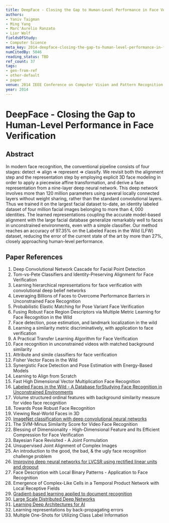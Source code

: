 ```yaml
---
title: DeepFace - Closing the Gap to Human-Level Performance in Face Verification
authors:
- Yaniv Taigman
- Ming Yang
- Marc'Aurelio Ranzato
- Lior Wolf
fieldsOfStudy:
- Computer Science
meta_key: 2014-deepface-closing-the-gap-to-human-level-performance-in-face-verification
numCitedBy: 5046
reading_status: TBD
ref_count: 37
tags:
- gen-from-ref
- other-default
- paper
venue: 2014 IEEE Conference on Computer Vision and Pattern Recognition
year: 2014
---
```


# DeepFace - Closing the Gap to Human-Level Performance in Face Verification

## Abstract

In modern face recognition, the conventional pipeline consists of four stages: detect => align => represent => classify. We revisit both the alignment step and the representation step by employing explicit 3D face modeling in order to apply a piecewise affine transformation, and derive a face representation from a nine-layer deep neural network. This deep network involves more than 120 million parameters using several locally connected layers without weight sharing, rather than the standard convolutional layers. Thus we trained it on the largest facial dataset to-date, an identity labeled dataset of four million facial images belonging to more than 4, 000 identities. The learned representations coupling the accurate model-based alignment with the large facial database generalize remarkably well to faces in unconstrained environments, even with a simple classifier. Our method reaches an accuracy of 97.35% on the Labeled Faces in the Wild (LFW) dataset, reducing the error of the current state of the art by more than 27%, closely approaching human-level performance.

## Paper References

1. Deep Convolutional Network Cascade for Facial Point Detection
2. Tom-vs-Pete Classifiers and Identity-Preserving Alignment for Face Verification
3. Learning hierarchical representations for face verification with convolutional deep belief networks
4. Leveraging Billions of Faces to Overcome Performance Barriers in Unconstrained Face Recognition
5. Probabilistic Elastic Matching for Pose Variant Face Verification
6. Fusing Robust Face Region Descriptors via Multiple Metric Learning for Face Recognition in the Wild
7. Face detection, pose estimation, and landmark localization in the wild
8. Learning a similarity metric discriminatively, with application to face verification
9. A Practical Transfer Learning Algorithm for Face Verification
10. Face recognition in unconstrained videos with matched background similarity
11. Attribute and simile classifiers for face verification
12. Fisher Vector Faces in the Wild
13. Synergistic Face Detection and Pose Estimation with Energy-Based Models
14. Learning to Align from Scratch
15. Fast High Dimensional Vector Multiplication Face Recognition
16. [Labeled Faces in the Wild - A Database forStudying Face Recognition in Unconstrained Environments](2008-labeled-faces-in-the-wild-a-database-forstudying-face-recognition-in-unconstrained-environments)
17. Volume structured ordinal features with background similarity measure for video face recognition
18. Towards Pose Robust Face Recognition
19. Viewing Real-World Faces in 3D
20. [ImageNet classification with deep convolutional neural networks](2012-imagenet-classification-with-deep-convolutional-neural-networks)
21. The SVM-Minus Similarity Score for Video Face Recognition
22. Blessing of Dimensionality - High-Dimensional Feature and Its Efficient Compression for Face Verification
23. Bayesian Face Revisited - A Joint Formulation
24. Unsupervised Joint Alignment of Complex Images
25. An introduction to the good, the bad, & the ugly face recognition challenge problem
26. [Improving deep neural networks for LVCSR using rectified linear units and dropout](2013-improving-deep-neural-networks-for-lvcsr-using-rectified-linear-units-and-dropout)
27. Face Description with Local Binary Patterns - Application to Face Recognition
28. Emergence of Complex-Like Cells in a Temporal Product Network with Local Receptive Fields
29. [Gradient-based learning applied to document recognition](1998-lenet5.md)
30. [Large Scale Distributed Deep Networks](2012-large-scale-distributed-deep-networks)
31. [Learning Deep Architectures for AI](2007-learning-deep-architectures-for-ai)
32. Learning representations by back-propagating errors
33. Multiple One-Shots for Utilizing Class Label Information
